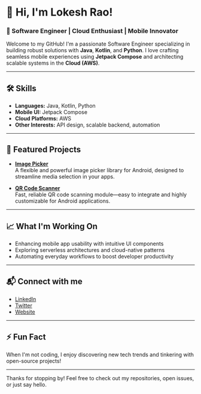 # 👋 Hi, I'm Lokesh Rao!

### 🚀 Software Engineer | Cloud Enthusiast | Mobile Innovator

Welcome to my GitHub! I'm a passionate Software Engineer specializing in building robust solutions with **Java**, **Kotlin**, and **Python**. I love crafting seamless mobile experiences using **Jetpack Compose** and architecting scalable systems in the **Cloud (AWS)**.

---

## 🛠️ Skills

- **Languages:** Java, Kotlin, Python  
- **Mobile UI:** Jetpack Compose  
- **Cloud Platforms:** AWS  
- **Other Interests:** API design, scalable backend, automation

---

## 🌟 Featured Projects

- **[Image Picker](https://github.com/raolokesh/ImagePicker)**  
  A flexible and powerful image picker library for Android, designed to streamline media selection in your apps.

- **[QR Code Scanner](#)**  
  Fast, reliable QR code scanning module—easy to integrate and highly customizable for Android applications.

---

## 📈 What I'm Working On

- Enhancing mobile app usability with intuitive UI components
- Exploring serverless architectures and cloud-native patterns
- Automating everyday workflows to boost developer productivity

---

## 📬 Connect with me

- [LinkedIn](#) <!-- Add your URL -->
- [Twitter](#)  <!-- Add your URL -->
- [Website](#)  <!-- Add your URL -->

---

## ⚡ Fun Fact

When I'm not coding, I enjoy discovering new tech trends and tinkering with open-source projects!

---

Thanks for stopping by! Feel free to check out my repositories, open issues, or just say hello.
